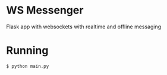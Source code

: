 # WS Messenger

Flask app with websockets with realtime and offline messaging


# Running

```bash
$ python main.py
```